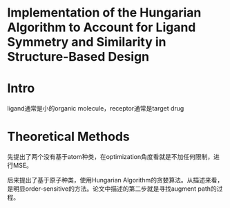 # Implementation of the Hungarian Algorithm to Account for Ligand Symmetry and Similarity in Structure-Based Design

# Intro

ligand通常是小的organic molecule，receptor通常是target drug

# Theoretical Methods

先提出了两个没有基于atom种类，在optimization角度看就是不加任何限制，进行MSE。

后来提出了基于原子种类，使用Hungarian Algorithm的贪婪算法。从描述来看，是明显order-sensitive的方法。论文中描述的第二步就是寻找augment path的过程。

